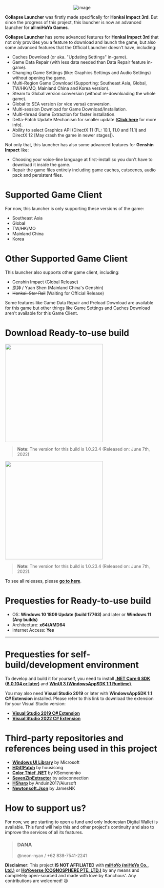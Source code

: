 <p align="center">
  <img alt="image" src="https://raw.githubusercontent.com/neon-nyan/CollapseLauncher-Page/main/images/header_github.webp"><br/>
</p>

**Collapse Launcher** was firstly made specifically for **Honkai Impact 3rd**. But since the progress of this project, this launcher is now an advanced launcher for **all miHoYo Games**.

**Collapse Launcher** has some advanced features for **Honkai Impact 3rd** that not only provides you a feature to download and launch the game, but also some advanced features that the Official Launcher doesn't have, including:
* Caches Download (or aka. "Updating Settings" in-game).
* Game Data Repair (with less data needed than Data Repair feature in-game).
* Changing Game Settings (like: Graphics Settings and Audio Settings) without opening the game.
* Multi-Region Game Download (Supporting: Southeast Asia, Global, TW/HK/MO, Mainland China and Korea version).
* Steam to Global version conversion (without re-downloading the whole game).
* Global to SEA version (or vice versa) conversion.
* Multi-session Download for Game Download/Installation.
* Multi-thread Game Extraction for faster installation.
* Delta-Patch Update Mechanism for smaller update ([**Click here**](https://github.com/neon-nyan/CollapseLauncher/wiki/Update-Game-Region-with-Delta-Patch) for more info).
* Ability to select Graphics API (DirectX 11 (FL: 10.1, 11.0 and 11.1) and DirectX 12 [May crash the game in newer stages]).

Not only that, this launcher has also some advanced features for **Genshin Impact** like:
* Choosing your voice-line language at first-install so you don't have to download it inside the game.
* Repair the game files entirely including game caches, cutscenes, audio pack and persistent files.

# Supported Game Client
For now, this launcher is only supporting these versions of the game:
* Southeast Asia
* Global
* TW/HK/MO
* Mainland China
* Korea

# Other Supported Game Client
This launcher also supports other game client, including:
* Genshin Impact (Global Release)
* 原神 / Yuan Shen (Mainland China's Genshin)
* ~~Honkai: Star Rail~~ (Waiting for Official Release)

Some features like Game Data Repair and Preload Download are available for this game but other things like Game Settings and Caches Download aren't available for this Game Client.

# Download Ready-to-use build
[<img src="https://user-images.githubusercontent.com/30566970/172445052-b0e62327-1d2e-4663-bc0f-af50c7f23615.svg" width="320"/>](https://github.com/neon-nyan/CollapseLauncher/releases/download/CL-v1.0.23.4-stable/CL-1.0.23.4_Installer.exe)
> **Note**: The version for this build is 1.0.23.4 (Released on: June 7th, 2022)

[<img src="https://user-images.githubusercontent.com/30566970/172445153-d098de0d-1236-4124-8e13-05000b374eb6.svg" width="320"/>](https://github.com/neon-nyan/CollapseLauncher/releases/download/CL-v1.0.23.4-pre/CL-1.0.23.4-preview_Installer.exe)
> **Note**: The version for this build is 1.0.23.4 (Released on: June 7th, 2022).

To see all releases, please [**go to here**](https://github.com/neon-nyan/CollapseLauncher/releases).

# Prequesties for Ready-to-use build
- OS: **Windows 10 1809 Update (build 17763)** and later or **Windows 11 (Any builds)**
- Architecture: **x64/AMD64**
- Internet Access: **Yes**

***

# Prequesties for self-build/development environment
To develop and build it for yourself, you need to install [**.NET Core 6 SDK (6.0.104 or later)**](https://dotnet.microsoft.com/en-us/download/dotnet/6.0) and [**WinUI 3 (WindowsAppSDK 1.1 Runtime)**](https://aka.ms/windowsappsdk/1.1/latest/windowsappruntimeinstall-1.1-x64.exe).

You may also need **Visual Studio 2019** or later with **WindowsAppSDK 1.1 C# Extension** installed.
Please refer to this link to download the extension for your Visual Studio version:
- [**Visual Studio 2019 C# Extension**](https://aka.ms/windowsappsdk/1.1/1.1.0/vsix-2019-cs)
- [**Visual Studio 2022 C# Extension**](https://aka.ms/windowsappsdk/1.1/1.1.0/vsix-2022-cs)

# Third-party repositories and references being used in this project
- [**Windows UI Library**](https://github.com/microsoft/microsoft-ui-xaml) by Microsoft
- [**HDiffPatch**](https://github.com/sisong/HDiffPatch) by housisong
- [**Color Thief .NET**](https://github.com/KSemenenko/ColorThief) by KSemenenko
- [**SevenZipExtractor**](https://github.com/neon-nyan/SevenZipExtractor) by adoconnection
- [**HSharp**](https://github.com/Anduin2017/HSharp) by Anduin2017/Aiursoft
- [**Newtonsoft.Json**](https://github.com/JamesNK/Newtonsoft.Json) by JamesNK

# How to support us?
For now, we are starting to open a fund and only Indonesian Digital Wallet is available. This fund will help this and other project's continuity and also to improve the services of all its features.

> ### DANA
> @neon-nyan / +62 838-7541-2241

**Disclaimer**: This project **IS NOT AFFILIATED** with [**miHoYo (miHoYo Co., Ltd.)**](https://www.mihoyo.com/) or [**HoYoverse (COGNOSPHERE PTE. LTD.)**](https://www.hoyoverse.com/en-us) by any means and completely open-sourced and made with love by Kanchous'. Any contributions are welcomed! 😃
